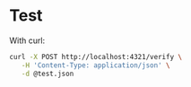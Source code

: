 
# Test
With curl:
```bash
curl -X POST http://localhost:4321/verify \
   -H 'Content-Type: application/json' \
   -d @test.json
```
